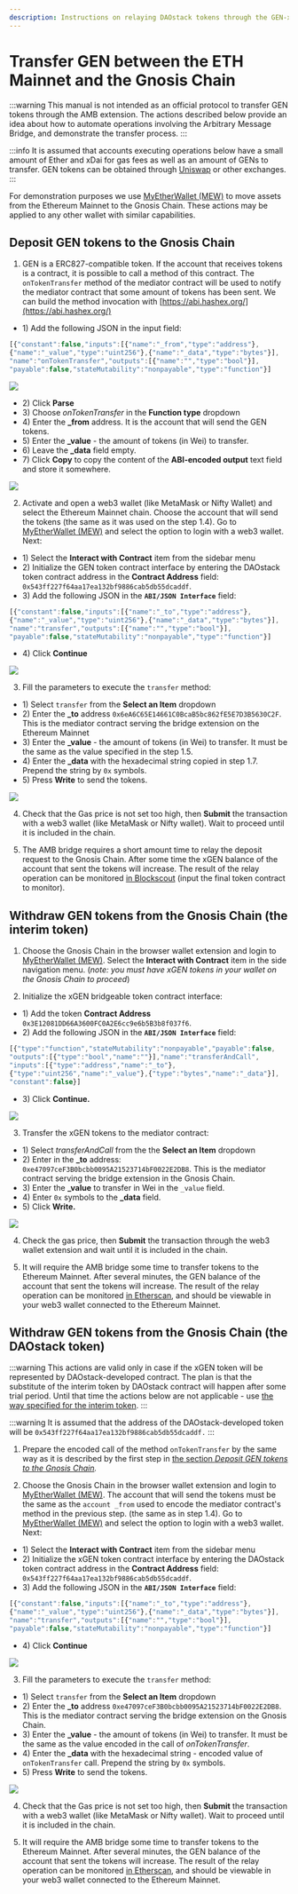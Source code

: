 ```yaml
---
description: Instructions on relaying DAOstack tokens through the GEN-xGEN bridge extension
---
```


# Transfer GEN between the ETH Mainnet and the Gnosis Chain

:::warning
This manual is not intended as an official protocol to transfer GEN tokens through the AMB extension. The actions described below provide an idea about how to automate operations involving the Arbitrary Message Bridge, and demonstrate the transfer process.
:::

:::info
It is assumed that accounts executing operations below have a small amount of Ether and xDai for gas fees as well as an amount of GENs to transfer. GEN tokens can be obtained through [Uniswap](https://uniswap.exchange/) or other exchanges.
:::

For demonstration purposes we use [MyEtherWallet \(MEW\)](https://www.myetherwallet.com/access-my-wallet)  to move assets from the Ethereum Mainnet to the Gnosis Chain. These actions may be applied to any other wallet with similar capabilities.

## Deposit GEN tokens to the Gnosis Chain

1. GEN is a ERC827-compatible token. If the account that receives tokens is a contract, it is possible to call a method of this contract. The `onTokenTransfer` method of the mediator contract will be used to notify the mediator contract that some amount of tokens has been sent. We can build the method invocation with [https://abi.hashex.org/](https://abi.hashex.org/) 

* 1\) Add the following JSON in the input field:

```javascript
[{"constant":false,"inputs":[{"name":"_from","type":"address"},
{"name":"_value","type":"uint256"},{"name":"_data","type":"bytes"}],
"name":"onTokenTransfer","outputs":[{"name":"","type":"bool"}],
"payable":false,"stateMutability":"nonpayable","type":"function"}]
```

![](/img/bridges/image-2.png)

* 2\) Click **Parse**
* 3\) Choose _onTokenTransfer_ in the **Function type** dropdown
* 4\) Enter the **\_from** address. It is the account that will send the GEN tokens.
* 5\) Enter the **\_value** - the amount of tokens \(in Wei\) to transfer.
* 6\) Leave the **\_data** field empty.
* 7\) Click **Copy** to copy the content of the **ABI-encoded output** text field and store it somewhere.

![](/img/bridges/image-12.png)

2. Activate and open a web3 wallet \(like MetaMask or Nifty Wallet\) and select the Ethereum Mainnet chain. Choose the account that will send the tokens \(the same as it was used on the step 1.4\). Go to [MyEtherWallet \(MEW\)](https://www.myetherwallet.com/access-my-wallet) and select the option to login with a web3 wallet. Next:

* 1\) Select the **Interact with Contract** item from the sidebar menu
* 2\) Initialize the GEN token contract interface by entering the DAOstack token contract address in the **Contract Address** field: `0x543ff227f64aa17ea132bf9886cab5db55dcaddf`.
* 3\) Add the following JSON in the **`ABI/JSON Interface`** field:

```javascript
[{"constant":false,"inputs":[{"name":"_to","type":"address"},
{"name":"_value","type":"uint256"},{"name":"_data","type":"bytes"}],
"name":"transfer","outputs":[{"name":"","type":"bool"}],
"payable":false,"stateMutability":"nonpayable","type":"function"}]
```

* 4\) Click **Continue**

![](/img/bridges/image-25.png)

3. Fill the parameters to execute the `transfer` method:

* 1\) Select `transfer` from the **Select an Item** dropdown
* 2\) Enter the **\_to** address `0x6eA6C65E14661C0BcaB5bc862fE5E7D3B5630C2F`. This is the mediator contract serving the bridge extension on the Ethereum Mainnet
* 3\) Enter the **\_value** - the amount of tokens \(in Wei\) to transfer. It must be the same as the value specified in the step 1.5.
* 4\) Enter the **\_data** with the hexadecimal string copied in step 1.7. Prepend the string by `0x` symbols.
* 5\) Press **Write** to send the tokens.

![](/img/bridges/image-30.png)

4. Check that the Gas price is not set too high, then **Submit** the transaction with a web3 wallet \(like MetaMask or Nifty wallet\). Wait to proceed until it is included in the chain.

5. The AMB bridge requires a short amount time to relay the deposit request to the Gnosis Chain. After some time the xGEN balance of the account that sent the tokens will increase. The result of the relay operation can be monitored [in Blockscout](https://blockscout.com/xdai/mainnet/tokens/0x3e12081dd66a3600fc0a2e6cc9e6b5b3b8f037f6/token_transfers) \(input the final token contract to monitor\). 

## Withdraw GEN tokens from the Gnosis Chain \(the interim token\)

1. Choose the Gnosis Chain in the browser wallet extension and login to [MyEtherWallet \(MEW\)](https://www.myetherwallet.com/access-my-wallet). Select the **Interact with Contract** item in the side navigation menu. \(_note: you must have xGEN tokens in your wallet on the Gnosis Chain to proceed_\)

2. Initialize the xGEN bridgeable token contract interface:

* 1\) Add the token **Contract Address** `0x3E12081DD66A3600FC0A2E6cc9e6b5B3b8f037f6`.
* 2\) Add the following JSON in the **`ABI/JSON Interface`** field:

```javascript
[{"type":"function","stateMutability":"nonpayable","payable":false,
"outputs":[{"type":"bool","name":""}],"name":"transferAndCall",
"inputs":[{"type":"address","name":"_to"},
{"type":"uint256","name":"_value"},{"type":"bytes","name":"_data"}],
"constant":false}]
```

* 3\) Click **Continue.**

![](/img/bridges/image-31.png)



3. Transfer the xGEN tokens to the mediator contract:

* 1\) Select _transferAndCall_ from the the **Select an Item** dropdown
* 2\) Enter in the **\_to** address: `0xe47097ceF3B0bcbb0095A21523714bF0022E2DB8`. This is the  mediator contract serving the bridge extension in the Gnosis Chain.
* 3\) Enter the **\_value** to transfer in Wei in the `_value` field.
* 4\) Enter `0x` symbols to the **\_data** field.
* 5\) Click **Write.**

![](/img/bridges/image-20.png)

4. Check the gas price, then **Submit** the transaction through the web3 wallet extension and wait until it is included in the chain.

5. It will require the AMB bridge some time to transfer tokens to the Ethereum Mainnet. After several minutes, the GEN balance of the account that sent the tokens will increase. The result of the relay operation can be monitored [in Etherscan](https://etherscan.io/token/0x543ff227f64aa17ea132bf9886cab5db55dcaddf?a=0x6eA6C65E14661C0BcaB5bc862fE5E7D3B5630C2F), and should be viewable in your web3 wallet connected to the Ethereum Mainnet.

## Withdraw GEN tokens from the Gnosis Chain \(the DAOstack token\)

:::warning
This actions are valid only in case if the xGEN token will be represented by DAOstack-developed contract. The plan is that the substitute of the interim token by DAOstack contract will happen after some trial period. Until that time the actions below are not applicable - use [the way specified for the interim token](/bridges/eth-gc/extensions/gen-xgen/transfer#withdraw-gen-tokens-from-the-xdai-chain-the-interim-token).
:::

:::warning
It is assumed that the address of the DAOstack-developed token will be `0x543ff227f64aa17ea132bf9886cab5db55dcaddf.`
:::

1. Prepare the encoded call of the method `onTokenTransfer` by the same way as it is described by the first step in [the section _Deposit GEN tokens to the Gnosis Chain_](/bridges/eth-gc/extensions/gen-xgen/transfer#deposit-gen-tokens-to-the-xdai-chain)_._

2. Choose the Gnosis Chain in the browser wallet extension and login to [MyEtherWallet \(MEW\)](https://www.myetherwallet.com/access-my-wallet). The account that will send the tokens must be the same as the `account _from` used to encode the mediator contract's method in the previous step. \(the same as in step 1.4\). Go to [MyEtherWallet \(MEW\)](https://www.myetherwallet.com/access-my-wallet) and select the option to login with a web3 wallet. Next:

* 1\) Select the **Interact with Contract** item from the sidebar menu
* 2\) Initialize the xGEN token contract interface by entering the DAOstack token contract address in the **Contract Address** field: `0x543ff227f64aa17ea132bf9886cab5db55dcaddf`.
* 3\) Add the following JSON in the **`ABI/JSON Interface`** field:

```javascript
[{"constant":false,"inputs":[{"name":"_to","type":"address"},
{"name":"_value","type":"uint256"},{"name":"_data","type":"bytes"}],
"name":"transfer","outputs":[{"name":"","type":"bool"}],
"payable":false,"stateMutability":"nonpayable","type":"function"}]
```

* 4\) Click **Continue**

![](/img/bridges/image-34.png)

3. Fill the parameters to execute the `transfer` method:

* 1\) Select `transfer` from the **Select an Item** dropdown
* 2\) Enter the **\_to** address `0xe47097ceF3B0bcbb0095A21523714bF0022E2DB8`. This is the mediator contract serving the bridge extension on the Gnosis Chain.
* 3\) Enter the **\_value** - the amount of tokens \(in Wei\) to transfer. It must be the same as the value encoded in the call of _onTokenTransfer_.
* 4\) Enter the **\_data** with the hexadecimal string - encoded value of `onTokenTransfer` call. Prepend the string by `0x` symbols.
* 5\) Press **Write** to send the tokens.

![](/img/bridges/contract-interact-xdai.png)

4. Check that the Gas price is not set too high, then **Submit** the transaction with a web3 wallet \(like MetaMask or Nifty wallet\). Wait to proceed until it is included in the chain.

5.  It will require the AMB bridge some time to transfer tokens to the Ethereum Mainnet. After several minutes, the GEN balance of the account that sent the tokens will increase. The result of the relay operation can be monitored [in Etherscan](https://etherscan.io/token/0x543ff227f64aa17ea132bf9886cab5db55dcaddf?a=0x6eA6C65E14661C0BcaB5bc862fE5E7D3B5630C2F), and should be viewable in your web3 wallet connected to the Ethereum Mainnet.



